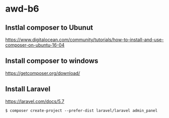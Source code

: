 # awd-b6

## Instlal composer to Ubunut

https://www.digitalocean.com/community/tutorials/how-to-install-and-use-composer-on-ubuntu-16-04

## Install composer to windows

https://getcomposer.org/download/


## Install Laravel

https://laravel.com/docs/5.7

`$ composer create-project --prefer-dist laravel/laravel admin_panel`
